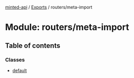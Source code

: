 [minted-api](../README.md) / [Exports](../modules.md) / routers/meta-import

# Module: routers/meta-import

## Table of contents

### Classes

- [default](../classes/routers_meta_import.default.md)
